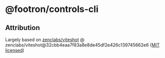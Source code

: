# @footron/controls-cli

## Attribution

Largely based on [zenclabs/viteshot](https://github.com/zenclabs/viteshot) @
zenclabs/viteshot@32cbb4eaa7f83a8e8de45df2e426c139745662e6 ([MIT licensed](https://github.com/zenclabs/viteshot/blob/32cbb4eaa7f83a8e8de45df2e426c139745662e6/LICENSE))
